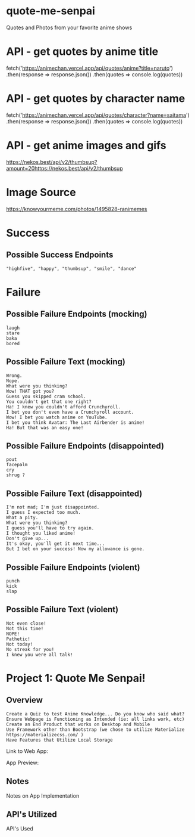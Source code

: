 # quote-me-senpai
Quotes and Photos from your favorite anime shows

# API - get quotes by anime title
fetch('https://animechan.vercel.app/api/quotes/anime?title=naruto')
     .then(response => response.json())
     .then(quotes => console.log(quotes))

# API - get quotes by character name
fetch('https://animechan.vercel.app/api/quotes/character?name=saitama')
     .then(response => response.json())
     .then(quotes => console.log(quotes))

# API - get anime images and gifs
https://nekos.best/api/v2/thumbsup?amount=20https://nekos.best/api/v2/thumbsup


# Image Source
https://knowyourmeme.com/photos/1495828-ranimemes

# Success
## Possible Success Endpoints
 
```
"highfive", "happy", "thumbsup", "smile", "dance"

```

<!-- ## Possible Success Text

```
"YES!", "I knew you could do it!", "I knew you were a good bet!", "I bet you have a Crunchyroll AND a Funimation account!", "Yeah! Let's get a good streak going!", "Woohoo!" , "Nice job!", "Wow!", "I'm impressed!", "Well done! That was a hard one.", "Let's keep it going!", "Wow! I didn't even know that one!", "You really must be an anime fan!", "It was so cool how you got that answer right."

``` -->

# Failure 
## Possible Failure Endpoints (mocking)
 
```
laugh
stare
baka
bored

```
## Possible Failure Text (mocking)

```
Wrong.
Nope.
What were you thinking?
Wow! THAT got you? 
Guess you skipped cram school.
You couldn't get that one right?
Ha! I knew you couldn't afford Crunchyroll. 
I bet you don't even have a Crunchyroll account. 
Wow! I bet you watch anime on YouTube.
I bet you think Avatar: The Last Airbender is anime!
Ha! But that was an easy one!

```
 
## Possible Failure Endpoints (disappointed)
 
```
pout
facepalm
cry
shrug ?

```
## Possible Failure Text (disappointed)

```
I'm not mad; I'm just disappointed.
I guess I expected too much.
What a pity.
What were you thinking? 
I guess you'll have to try again.
I thought you liked anime!
Don't give up...
It's okay, you'll get it next time...
But I bet on your success! Now my allowance is gone.

```
 
## Possible Failure Endpoints (violent)
 
```
punch
kick
slap

```
## Possible Failure Text (violent)

```
Not even close!
Not this time!
NOPE!
Pathetic!
Not today!
No streak for you!
I knew you were all talk!

```





<!-- Possible READ ME format to build on as project progresses -->

# Project 1: Quote Me Senpai!
## Overview
```
Create a Quiz to test Anime Knowledge... Do you know who said what?
Ensure Webpage is Functioning as Intended (ie: all links work, etc)
Create an End Product that works on Desktop and Mobile
Use Framework other than Bootstrap (we chose to utilize Materialize https://materializecss.com/ )
Have Features that Utilize Local Storage

```
Link to Web App:  <!-- LINK HERE -->

App Preview:
<!-- REPLACE WITH SCREENSHOT PATH  ![My Portfolio Screenshot](./Images/MyPortfolioScreenShot.png "My Portfolio Screenshot") -->

## Notes

Notes on App Implementation

## API's Utilized

API's Used